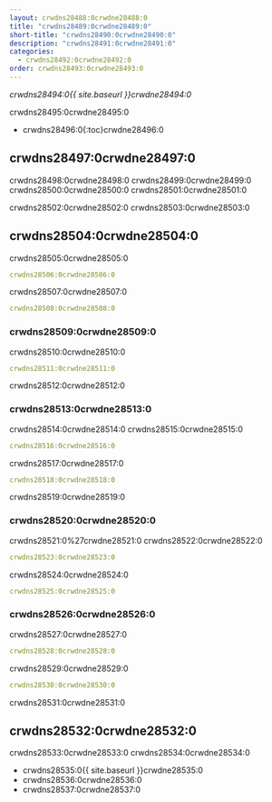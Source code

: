 ```yaml
---
layout: crwdns28488:0crwdne28488:0
title: "crwdns28489:0crwdne28489:0"
short-title: "crwdns28490:0crwdne28490:0"
description: "crwdns28491:0crwdne28491:0"
categories:
  - crwdns28492:0crwdne28492:0
order: crwdns28493:0crwdne28493:0
---
```

*crwdns28494:0{{ site.baseurl }}crwdne28494:0*

crwdns28495:0crwdne28495:0

- crwdns28496:0{:toc}crwdne28496:0

## crwdns28497:0crwdne28497:0

crwdns28498:0crwdne28498:0 crwdns28499:0crwdne28499:0 crwdns28500:0crwdne28500:0 crwdns28501:0crwdne28501:0

crwdns28502:0crwdne28502:0 crwdns28503:0crwdne28503:0

## crwdns28504:0crwdne28504:0

crwdns28505:0crwdne28505:0

```yaml
crwdns28506:0crwdne28506:0
```

crwdns28507:0crwdne28507:0

```yaml
crwdns28508:0crwdne28508:0
```

### crwdns28509:0crwdne28509:0

crwdns28510:0crwdne28510:0

```yaml
crwdns28511:0crwdne28511:0
```

crwdns28512:0crwdne28512:0

### crwdns28513:0crwdne28513:0

crwdns28514:0crwdne28514:0 crwdns28515:0crwdne28515:0

```yaml
crwdns28516:0crwdne28516:0
```

crwdns28517:0crwdne28517:0

```yaml
crwdns28518:0crwdne28518:0
```

crwdns28519:0crwdne28519:0

### crwdns28520:0crwdne28520:0

crwdns28521:0%27crwdne28521:0 crwdns28522:0crwdne28522:0

```yaml
crwdns28523:0crwdne28523:0
```

crwdns28524:0crwdne28524:0

```yaml
crwdns28525:0crwdne28525:0
```

### crwdns28526:0crwdne28526:0

crwdns28527:0crwdne28527:0

```yaml
crwdns28528:0crwdne28528:0
```

crwdns28529:0crwdne28529:0

```yaml
crwdns28530:0crwdne28530:0
```

crwdns28531:0crwdne28531:0

## crwdns28532:0crwdne28532:0

crwdns28533:0crwdne28533:0 crwdns28534:0crwdne28534:0

- crwdns28535:0{{ site.baseurl }}crwdne28535:0
- crwdns28536:0crwdne28536:0
- crwdns28537:0crwdne28537:0